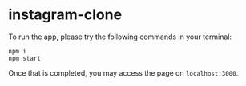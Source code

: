 # instagram-clone

To run the app, please try the following commands in your terminal:
```
npm i
npm start
```

Once that is completed, you may access the page on `localhost:3000`.
